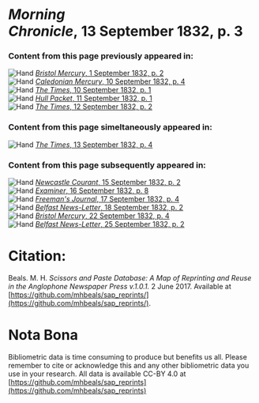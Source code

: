 # *Morning Chronicle*, 13 September 1832, p. 3  
  
### Content from this page previously appeared in:  
![Hand](http://scissorsandpaste.net/wp-content/uploads/2017/06/smallhandpointer.png) [*Bristol Mercury*, 1 September 1832, p. 2](https://mhbeals.github.io/sap_html/Bristol-Mercury/Bristol-Mercury-1-September-1832-p-2)  
![Hand](http://scissorsandpaste.net/wp-content/uploads/2017/06/smallhandpointer.png) [*Caledonian Mercury*, 10 September 1832, p. 4](https://mhbeals.github.io/sap_html/Caledonian-Mercury/Caledonian-Mercury-10-September-1832-p-4)  
![Hand](http://scissorsandpaste.net/wp-content/uploads/2017/06/smallhandpointer.png) [*The Times*, 10 September 1832, p. 1](https://mhbeals.github.io/sap_html/The-Times/The-Times-10-September-1832-p-1)  
![Hand](http://scissorsandpaste.net/wp-content/uploads/2017/06/smallhandpointer.png) [*Hull Packet*, 11 September 1832, p. 1](https://mhbeals.github.io/sap_html/Hull-Packet/Hull-Packet-11-September-1832-p-1)  
![Hand](http://scissorsandpaste.net/wp-content/uploads/2017/06/smallhandpointer.png) [*The Times*, 12 September 1832, p. 2](https://mhbeals.github.io/sap_html/The-Times/The-Times-12-September-1832-p-2)  
  
### Content from this page simeltaneously appeared in:  
![Hand](http://scissorsandpaste.net/wp-content/uploads/2017/06/smallhandpointer.png) [*The Times*, 13 September 1832, p. 4](https://mhbeals.github.io/sap_html/The-Times/The-Times-13-September-1832-p-4)  
  
### Content from this page subsequently appeared in:  
![Hand](http://scissorsandpaste.net/wp-content/uploads/2017/06/smallhandpointer.png) [*Newcastle Courant*, 15 September 1832, p. 2](https://mhbeals.github.io/sap_html/Newcastle-Courant/Newcastle-Courant-15-September-1832-p-2)  
![Hand](http://scissorsandpaste.net/wp-content/uploads/2017/06/smallhandpointer.png) [*Examiner*, 16 September 1832, p. 8](https://mhbeals.github.io/sap_html/Examiner/Examiner-16-September-1832-p-8)  
![Hand](http://scissorsandpaste.net/wp-content/uploads/2017/06/smallhandpointer.png) [*Freeman's Journal*, 17 September 1832, p. 4](https://mhbeals.github.io/sap_html/Freeman's-Journal/Freeman's-Journal-17-September-1832-p-4)  
![Hand](http://scissorsandpaste.net/wp-content/uploads/2017/06/smallhandpointer.png) [*Belfast News-Letter*, 18 September 1832, p. 2](https://mhbeals.github.io/sap_html/Belfast-News-Letter/Belfast-News-Letter-18-September-1832-p-2)  
![Hand](http://scissorsandpaste.net/wp-content/uploads/2017/06/smallhandpointer.png) [*Bristol Mercury*, 22 September 1832, p. 4](https://mhbeals.github.io/sap_html/Bristol-Mercury/Bristol-Mercury-22-September-1832-p-4)  
![Hand](http://scissorsandpaste.net/wp-content/uploads/2017/06/smallhandpointer.png) [*Belfast News-Letter*, 25 September 1832, p. 2](https://mhbeals.github.io/sap_html/Belfast-News-Letter/Belfast-News-Letter-25-September-1832-p-2)  


# Citation: 

Beals. M. H. *Scissors and Paste Database: A Map of Reprinting and Reuse in the Anglophone Newspaper Press v.1.0.1.* 2 June 2017. Available at [https://github.com/mhbeals/sap_reprints/](https://github.com/mhbeals/sap_reprints/). 

# Nota Bona

Bibliometric data is time consuming to produce but benefits us all. Please remember to cite or acknowledge this and any other bibliometric data you use in your research. All data is available CC-BY 4.0 at [https://github.com/mhbeals/sap_reprints](https://github.com/mhbeals/sap_reprints)